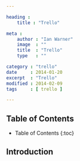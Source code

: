 ```yaml
---

heading :
    title : "Trello"

meta :
    author : "Ian Warner"
    image  : ""
    title  : "Trello"
    type   : ""

category : "trello"
date     : 2014-01-20
excerpt  : "Trello"
modified : 2014-02-09
tags     : [ trello ]

---
```


## Table of Contents
* Table of Contents
{:toc}

## Introduction